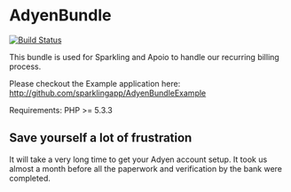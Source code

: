 AdyenBundle
===========

[![Build Status](https://travis-ci.org/ruudk/AdyenBundle.png?branch=master)](https://travis-ci.org/ruudk/AdyenBundle)

This bundle is used for Sparkling and Apoio to handle our recurring billing process.

Please checkout the Example application here: http://github.com/sparklingapp/AdyenBundleExample

Requirements: PHP >= 5.3.3

Save yourself a lot of frustration
-------
It will take a very long time to get your Adyen account setup. It took us almost a month before all the paperwork and verification by the bank were completed.
